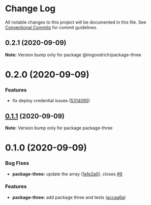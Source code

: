 # Change Log

All notable changes to this project will be documented in this file.
See [Conventional Commits](https://conventionalcommits.org) for commit guidelines.

## 0.2.1 (2020-09-09)

**Note:** Version bump only for package @imgoodrich/package-three





# 0.2.0 (2020-09-09)


### Features

* fix deploy credential issues ([5314095](https://github.com/LeeMellon/semver-practice/commit/5314095da74e8b2d841e8c65f8a2b6c4e784a1d3))





## [0.1.1](https://github.com/LeeMellon/semver-practice/compare/package-three@0.1.0...package-three@0.1.1) (2020-09-09)

**Note:** Version bump only for package package-three





# 0.1.0 (2020-09-09)


### Bug Fixes

* **package-three:** update the array ([1efe2a0](https://github.com/LeeMellon/semver-practice/commit/1efe2a0902eb8478bd0db837410c1140ec207406)), closes [#9](https://github.com/LeeMellon/semver-practice/issues/9)


### Features

* **package-three:** add package three and tests ([accaa6a](https://github.com/LeeMellon/semver-practice/commit/accaa6a63de1bbaf1e0b070d0f9682bb553c6685))
